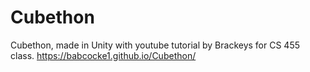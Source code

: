 # Cubethon
Cubethon, made in Unity with youtube tutorial by Brackeys for CS 455 class. 
https://babcocke1.github.io/Cubethon/
